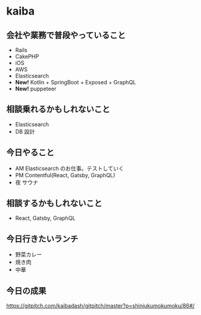# kaiba

## 会社や業務で普段やっていること

- Rails
- CakePHP
- iOS
- AWS
- Elasticsearch
- **New!** Kotlin + SpringBoot + Exposed + GraphQL
- **New!** puppeteer

## 相談乗れるかもしれないこと

- Elasticsearch
- DB 設計

## 今日やること

- AM Elasticsearch のお仕事。テストしていく
- PM Contentful(React, Gatsby, GraphQL)
- 夜 サウナ

## 相談するかもしれないこと

- React, Gatsby, GraphQL

## 今日行きたいランチ

- 野菜カレー
- 焼き肉
- 中華

## 今日の成果

https://gitpitch.com/kaibadash/gitpitch/master?p=shinjukumokumoku/86#/
